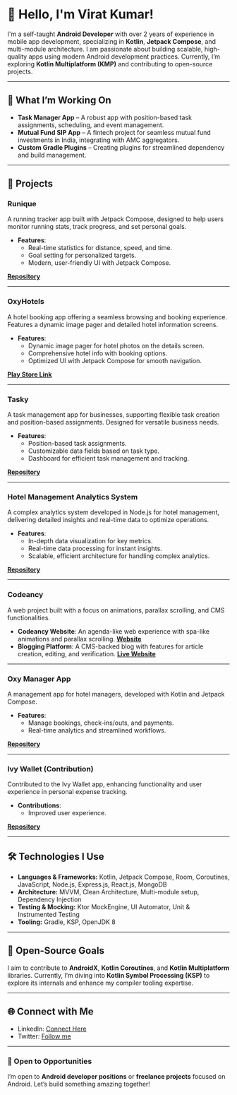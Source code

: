 # 👋 Hello, I'm Virat Kumar!

I'm a self-taught **Android Developer** with over 2 years of experience in mobile app development, specializing in **Kotlin**, **Jetpack Compose**, and multi-module architecture. I am passionate about building scalable, high-quality apps using modern Android development practices. Currently, I’m exploring **Kotlin Multiplatform (KMP)** and contributing to open-source projects.

---

## 🚀 What I’m Working On

- **Task Manager App** – A robust app with position-based task assignments, scheduling, and event management.
- **Mutual Fund SIP App** – A fintech project for seamless mutual fund investments in India, integrating with AMC aggregators.
- **Custom Gradle Plugins** – Creating plugins for streamlined dependency and build management.

---

## 📂 Projects

### Runique
A running tracker app built with Jetpack Compose, designed to help users monitor running stats, track progress, and set personal goals.

- **Features**:
  - Real-time statistics for distance, speed, and time.
  - Goal setting for personalized targets.
  - Modern, user-friendly UI with Jetpack Compose.

[**Repository**](https://github.com/viratde/Runique)

---

### OxyHotels
A hotel booking app offering a seamless browsing and booking experience. Features a dynamic image pager and detailed hotel information screens.

- **Features**:
  - Dynamic image pager for hotel photos on the details screen.
  - Comprehensive hotel info with booking options.
  - Optimized UI with Jetpack Compose for smooth navigation.

[**Play Store Link**](https://play.google.com/store/apps/details?id=com.oxyhotel)

---

### Tasky
A task management app for businesses, supporting flexible task creation and position-based assignments. Designed for versatile business needs.

- **Features**:
  - Position-based task assignments.
  - Customizable data fields based on task type.
  - Dashboard for efficient task management and tracking.

[**Repository**](https://github.com/viratde/Tasky)

---

### Hotel Management Analytics System
A complex analytics system developed in Node.js for hotel management, delivering detailed insights and real-time data to optimize operations.

- **Features**:
  - In-depth data visualization for key metrics.
  - Real-time data processing for instant insights.
  - Scalable, efficient architecture for handling complex analytics.

[**Repository**](https://github.com/viratde/OXY_OBACKEND)

---

### Codeancy
A web project built with a focus on animations, parallax scrolling, and CMS functionalities.

- **Codeancy Website**: An agenda-like web experience with spa-like animations and parallax scrolling.
  [**Website**](https://codeancy.com/)
- **Blogging Platform**: A CMS-backed blog with features for article creation, editing, and verification.
  [**Live Website**](https://blogs.codeancy.com/)

---

### Oxy Manager App
A management app for hotel managers, developed with Kotlin and Jetpack Compose.

- **Features**:
  - Manage bookings, check-ins/outs, and payments.
  - Real-time analytics and streamlined workflows.

[**Repository**](https://github.com/viratde/Manager)

---

### Ivy Wallet (Contribution)
Contributed to the Ivy Wallet app, enhancing functionality and user experience in personal expense tracking.

- **Contributions**:
  - Improved user experience.

[**Repository**](https://github.com/viratde/ivy-wallet)

---

## 🛠️ Technologies I Use

- **Languages & Frameworks:** Kotlin, Jetpack Compose, Room, Coroutines, JavaScript, Node.js, Express.js, React.js, MongoDB
- **Architecture:** MVVM, Clean Architecture, Multi-module setup, Dependency Injection
- **Testing & Mocking:** Ktor MockEngine, UI Automator, Unit & Instrumented Testing
- **Tooling:** Gradle, KSP, OpenJDK 8

---

## 🌱 Open-Source Goals

I aim to contribute to **AndroidX**, **Kotlin Coroutines**, and **Kotlin Multiplatform** libraries. Currently, I’m diving into **Kotlin Symbol Processing (KSP)** to explore its internals and enhance my compiler tooling expertise.

---

## 🌐 Connect with Me

- LinkedIn: [Connect Here](https://www.linkedin.com/in/ViratDevX/)
- Twitter: [Follow me](https://x.com/ViratDevX)

---

### 👔 Open to Opportunities

I’m open to **Android developer positions** or **freelance projects** focused on Android. Let’s build something amazing together!
